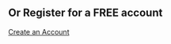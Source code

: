 <h2 class="h2toh1">Or Register for a FREE account</h2>

<a href="#" class="button large">Create an Account</a>